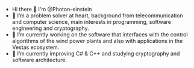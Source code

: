* Hi there 👋 I'm @Photon-einstein
* 👯 I’m a problem solver at heart, background from telecommunication and computer science, main interests in programming, software engineering and cryptography. 
* 🔭 I’m currently working on the software that interfaces with  the control algorithms of the wind power plants and also with applications in the Vestas ecosystem.
* 🌱 I’m currently improving C# & C++ and studying cryptography and software architecture.



